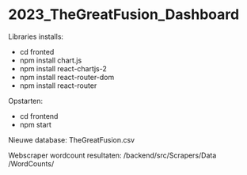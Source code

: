 # 2023_TheGreatFusion_Dashboard

Libraries installs:
* cd fronted
* npm install chart.js
* npm install react-chartjs-2
* npm install react-router-dom
* npm install react-router

Opstarten:
* cd frontend
* npm start

Nieuwe database:
TheGreatFusion.csv

Webscraper wordcount resultaten:
/backend/src/Scrapers/Data
/WordCounts/
